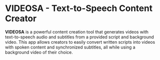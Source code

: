 # VIDEOSA - Text-to-Speech Content Creator

**VIDEOSA** is a powerful content creation tool that generates videos with text-to-speech audio and subtitles from a provided script and background video. This app allows creators to easily convert written scripts into videos with spoken content and synchronized subtitles, all while using a background video of their choice.


